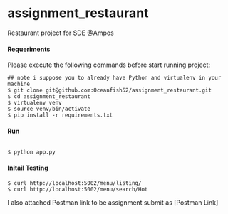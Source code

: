 # assignment_restaurant
<p> Restaurant project for SDE @Ampos </p>

<h4> Requeriments </h4>
<p> Please execute the following commands before start running project: </p>

```
## note i suppose you to already have Python and virtualenv in your machine 
$ git clone git@github.com:Oceanfish52/assignment_restaurant.git
$ cd assignment_restaurant
$ virtualenv venv
$ source venv/bin/activate
$ pip install -r requirements.txt
```

<h4> Run </h4>

```

$ python app.py

```

<h4> Initail Testing </h4>

```
$ curl http://localhost:5002/menu/listing/
$ curl http://localhost:5002/menu/search/Hot
```
<p> I also attached Postman link to be assignment submit as [Postman Link]<https://www.getpostman.com/collections/6dd34a26817e5dcad9a3> </p>


